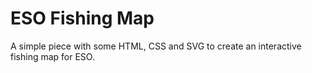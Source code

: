 # ESO Fishing Map
A simple piece with some HTML, CSS and SVG to create an interactive fishing map for ESO.
